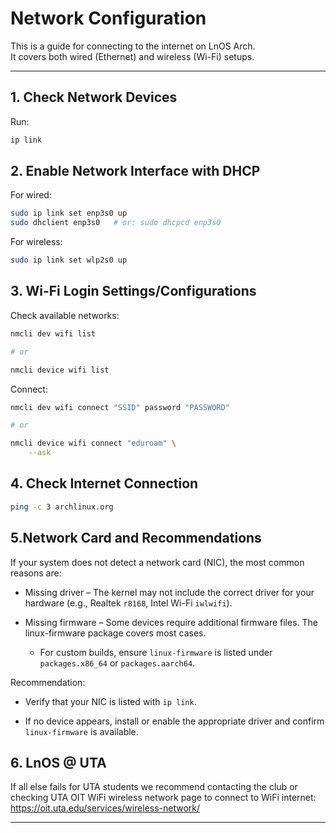 # Network Configuration

This is a guide for connecting to the internet on LnOS Arch.  
It covers both wired (Ethernet) and wireless (Wi-Fi) setups.

---

## 1. Check Network Devices

Run:

```bash
ip link
```

## 2. Enable Network Interface with DHCP

For wired:
```bash
sudo ip link set enp3s0 up
sudo dhclient enp3s0   # or: sudo dhcpcd enp3s0
```

For wireless:
```bash
sudo ip link set wlp2s0 up
```

## 3. Wi-Fi Login Settings/Configurations

Check available networks:
```bash
nmcli dev wifi list

# or

nmcli device wifi list
```

Connect:

```bash
nmcli dev wifi connect "SSID" password "PASSWORD"

# or

nmcli device wifi connect "eduroam" \
    --ask
```

## 4. Check Internet Connection

```bash
ping -c 3 archlinux.org
```

## 5.Network Card and Recommendations

If your system does not detect a network card (NIC), the most common reasons are:

- Missing driver – The kernel may not include the correct driver for your hardware (e.g., Realtek `r8168`, Intel Wi-Fi `iwlwifi`).

- Missing firmware – Some devices require additional firmware files. The linux-firmware package covers most cases.

  - For custom builds, ensure `linux-firmware` is listed under `packages.x86_64` or `packages.aarch64`.


Recommendation:

- Verify that your NIC is listed with `ip link`.

- If no device appears, install or enable the appropriate driver and confirm `linux-firmware` is available.

## 6. LnOS @ UTA

If all else fails for UTA students we recommend contacting the club or checking UTA OIT WiFi wireless network page to connect to WiFi internet: https://oit.uta.edu/services/wireless-network/

---
